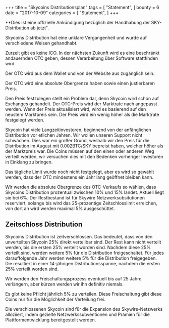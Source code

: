 +++
title = "Skycoins Distributionsplan"
tags = [
    "Statement",
]
bounty = 6
date = "2017-10-09"
categories = [
    "Statement",
]
+++

**Dies ist eine offizielle Ankündigung bezüglich der Handhabung der SKY-Distribution ab jetzt".

Skycoins Distribution hat eine unklare Vergangenheit und wurde auf verschiedene Weisen gehandhabt.

Zurzeit gibt es keine ICO. In der nächsten Zukunft wird es eine beschränkt andauernden OTC geben, dessen Verarbeitung über Software stattfínden wird.

Der OTC wird aus dem Wallet und von der Website aus zugänglich sein.

Der OTC  wird eine absolute Obergrenze haben sowie einen justierbaren Preis.

Den Preis festzulegen stellt ein Problem dar, denn Skycoin wird schon auf Exchanges gehandelt.
Der OTC-Preis wird der Marktrate nach angepasst werden. Wenn der Preis aktualisiert wird, wird es basierend auf den neustem Marktpreis sein. Der Preis wird ein wenig höher als die Marktrate festgelegt werden.

Skycoin hat viele Langzeitinvestoren, beginnend von der anfänglichen Distribution vor etlichen Jahren. Wir wollen unseren Support nicht schwächen. Dies war ein großer Grund, weshalb wir den Preis für die Distribution im August mit 0.002BTC/SKY bepreist haben, welcher höher als der Marktpreis war. Die Coins müssen auf den einen oder anderen Weg verteilt werden, wir versuchen dies mit den Bedenken vorheriger Investoren in Einklang zu bringen.

Das tägliche Limit wurde noch nicht festgelegt, aber es wird so gewählt werden, dass der OTC mindestens ein Jahr lang geöffnet bleiben kann.

Wir werden die absolute Obergrenze des OTC-Verkaufs so wählen, dass Skycoins Distribution prozentual zwischen 10% und 15% landet. Aktuell liegt sie bei 6%. Der Restbestand ist für Skywire Netzwerksubsitutionen reserviert, solange bis wird das 25-prozentige Zeitschlosslimit erreichen, von dort an wird werden maximal 5% ausgeschüttet.

## Zeitschloss Distribution

Skycoins Distribution ist zeitverschlossen. Das bedeutet, dass von den unverteilten Skycoin 25% direkt verteilbar sind. Der Rest kann nicht verteilt werden, bis die ersten 25% verteilt worden sind. Nachdem diese 25% verteilt sind, werden weitere 5% für die Distribution freigeschaltet. Für jedes darauffolgende Jahr werden weitere 5% für die Distribution freigegeben. Die resultiert in einer 14-jährigen Distributionsspanne, nachdem die ersten 25% verteilt worden sind.

Wir werden den Freischaltungsprozess eventuell bis auf 25 Jahre verlängern, aber kürzen werden wir ihn definitiv niemals.

Es gibt keine Pflicht jährlich 5% zu verteilen. Diese Freischaltung gibt diese Coins nur für die Möglichkeit der Verteilung frei.

Die verschlossenen Skycoin sind für die Expansion des Skywire-Netzwerks alloziiert, indem gezielte Netzwerkssubventionen und Prämien für die Plattformentwicklung bereitgestellt werden.
